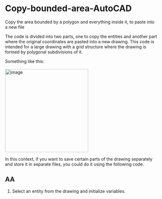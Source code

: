 # Copy-bounded-area-AutoCAD
Copy the area bounded by a polygon and everything inside it, to paste into a new file

The code is divided into two parts, one to copy the entities and another part where the original coordinates are pasted into a new drawing. This code is intended for a large drawing with a grid structure where the drawing is formed by polygonal subdivisions of it.

Something like this:
<br></br>
<img width="274" alt="image" src="https://user-images.githubusercontent.com/107102754/175125057-5d936bb5-63d2-4c43-bf59-0add84f5b368.png">

In this context, if you want to save certain parts of the drawing separately and store it in separate files, you could do it using the following code.

## AA
1. Select an entity from the drawing and initialize variables.

